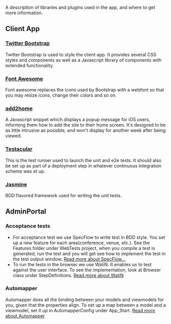 A description of libraries and plugins used in the app, and where to get more information.

## Client App
### [Twitter Bootstrap](http://twitter.github.com/bootstrap/)
Twitter Bootstrap is used to style the client app. It provides several CSS styles and components as well as a Javascript library of components with extended functionality.

### [Font Awesome](http://fortawesome.github.com/Font-Awesome/)
Font awesome replaces the icons used by Bootstrap with a webfont so that you may resize icons, change their colors and so on.

### [add2home](http://cubiq.org/add-to-home-screen)
A Javascript snippet which displays a popup message for iOS users, informing them how to add the site to their home screen. It's designed to be as little intrusive as possible, and won't display for another week after being viewed.

### [Testacular](http://vojtajina.github.com/testacular/)
This is the test runner used to launch the unit and e2e tests. It should also be set up as part of a deployment step in whatever continuous integration scheme wes et up.

### [Jasmine](http://pivotal.github.com/jasmine/)
BDD flavored framework used for writing the unit tests.

## AdminPortal
### Acceptance tests
* For acceptance test we use SpecFlow to write test in BDD style. You set up a new feature for each area(conference, venue, etc.). See the Features folder under WebTests project, when you compile a test is generated, run the test and you will get see how to implement the test in the test output window. [Read more about SpecFlow...](http://www.specflow.org/specflownew/)
* To run the tests in the browser we use WatiN. It enables us to test against the user interface. To see the implementation, look at Browser class under StepDefinitions. [Read more about WatiN](http://watin.org/)

### Automapper
Automapper does all the binding between your models and viewmodels for you, given that the properties align. To set up a map between a model and a viewmodel, set it up in AutomapperConfig under App_Start. [Read more about Automapper](http://automapper.org/)